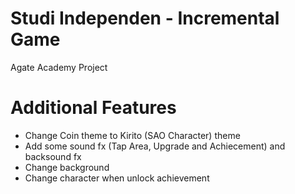 # Studi Independen - Incremental Game
Agate Academy Project

# Additional Features
- Change Coin theme to Kirito (SAO Character) theme
- Add some sound fx (Tap Area, Upgrade and Achiecement) and backsound fx
- Change background
- Change character when unlock achievement
